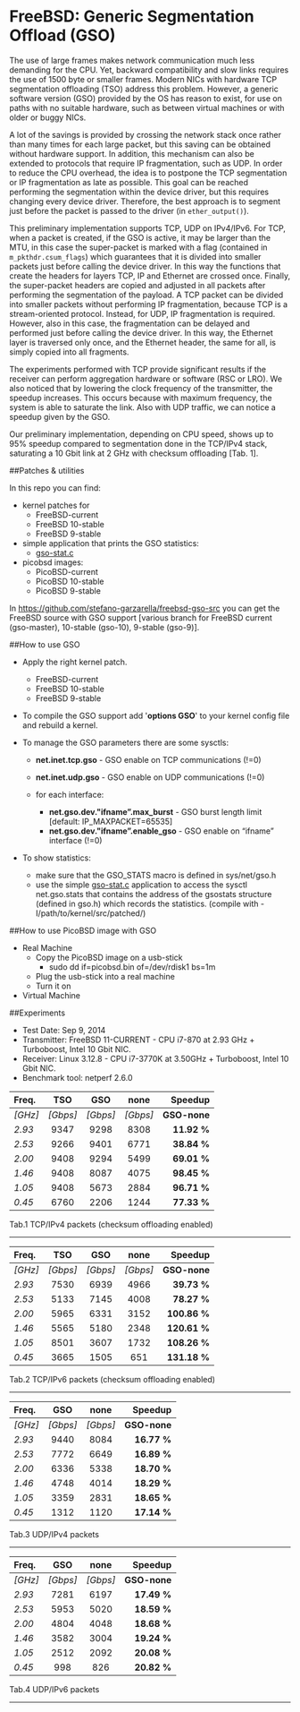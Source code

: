FreeBSD: Generic Segmentation Offload (GSO)
===========

The use of large frames makes network communication much less demanding for the CPU. Yet, backward compatibility and slow links requires the use of 1500 byte or smaller frames.
Modern NICs with hardware TCP segmentation offloading (TSO) address this problem. However, a generic software version (GSO) provided by the OS has reason to exist, for use on paths with no suitable hardware, such as between virtual machines or with older or buggy NICs.

A lot of the savings is provided by crossing the network stack once rather than many times for each large packet, but this saving can be obtained without hardware support. In addition, this mechanism can also be extended to protocols that require IP fragmentation, such as UDP.
In order to reduce the CPU overhead, the idea is to postpone the TCP segmentation or IP fragmentation as late as possible. This goal can be reached performing the segmentation within the device driver, but this requires changing every device driver. Therefore, the best approach is to segment just before the packet is passed to the driver (in <code>ether_output()</code>).

This preliminary implementation supports TCP, UDP on IPv4/IPv6.
For TCP, when a packet is created, if the GSO is active, it may be larger than the MTU, in this case the super-packet is marked with a flag (contained in <code>m_pkthdr.csum_flags</code>)  which guarantees that it is divided into smaller packets just before calling the device driver. In this way the functions that create the headers for layers TCP, IP and Ethernet are crossed once. Finally, the super-packet headers are copied and adjusted in all packets after performing the segmentation of the payload. 
A TCP packet can be divided into smaller packets without performing IP fragmentation, because TCP is a stream-oriented protocol. Instead, for UDP, IP fragmentation is required. However, also in this case, the fragmentation can be delayed and performed just before calling the device driver. In this way, the Ethernet layer is traversed only once, and the Ethernet header, the same for all, is simply copied into all fragments.

The experiments performed with TCP provide significant results if the receiver can perform aggregation hardware or software (RSC or LRO). We also noticed that by lowering the clock frequency of the transmitter, the speedup increases. This occurs because with maximum frequency, the system is able to saturate the link. Also with UDP traffic, we can notice a speedup given by the GSO.

Our preliminary implementation, depending on CPU speed, shows up to 95% speedup compared to segmentation done in the TCP/IPv4 stack, saturating a 10 Gbit link at 2 GHz with checksum offloading [Tab. 1].

##Patches & utilities

In this repo you can find: 
 * kernel patches for
	* FreeBSD-current
	* FreeBSD 10-stable
	* FreeBSD 9-stable
 * simple application that prints the GSO statistics:
	* [gso-stat.c](https://github.com/stefano-garzarella/freebsd-gso/blob/master/utilities/gso-stats.c)
 * picobsd images:
 	* PicoBSD-current
	* PicoBSD 10-stable
	* PicoBSD 9-stable 

In https://github.com/stefano-garzarella/freebsd-gso-src you can get the FreeBSD source with GSO support [various branch for FreeBSD current (gso-master), 10-stable (gso-10), 9-stable (gso-9)].

##How to use GSO

* Apply the right kernel patch.
	* FreeBSD-current
	* FreeBSD 10-stable
	* FreeBSD 9-stable

* To compile the GSO support add '**options GSO**' to your kernel config file and rebuild a kernel.

* To manage the GSO parameters there are some sysctls:
     * **net.inet.tcp.gso** - GSO enable on TCP communications (!=0)
     * **net.inet.udp.gso** - GSO enable on UDP communications (!=0)
 
     * for each interface:
          * **net.gso.dev."ifname”.max_burst** - GSO burst length limit [default: IP_MAXPACKET=65535]
          * **net.gso.dev."ifname”.enable_gso** - GSO enable on “ifname” interface (!=0)

* To show statistics:
     * make sure that the GSO_STATS macro is defined in sys/net/gso.h
     * use the simple [gso-stat.c](https://github.com/stefano-garzarella/freebsd-gso/blob/master/utilities/gso-stats.c) application to access the sysctl net.gso.stats that contains the address of the gsostats structure (defined in gso.h) which records the statistics. (compile with -I/path/to/kernel/src/patched/)

##How to use PicoBSD image with GSO

* Real Machine
	* Copy the PicoBSD image on a usb-stick
		* sudo dd if=picobsd.bin of=/dev/rdisk1 bs=1m
	* Plug the usb-stick into a real machine
	* Turn it on
* Virtual Machine

##Experiments

* Test Date: Sep 9, 2014
* Transmitter: FreeBSD 11-CURRENT - CPU i7-870 at 2.93 GHz + Turboboost, Intel 10 Gbit NIC.
* Receiver: Linux 3.12.8 - CPU i7-3770K at 3.50GHz + Turboboost, Intel 10 Gbit NIC.
* Benchmark tool: netperf 2.6.0


| Freq. |   TSO   |   GSO   |   none   |  Speedup  |
| :----  | :-----: | :----:  | :----:   | -------: |
| *[GHz]* | *[Gbps]* | *[Gbps]*| *[Gbps]* | **GSO-none** |
| *2.93* | 9347 | 9298 | 8308 | **11.92 %** |
| *2.53* | 9266 | 9401 | 6771 | **38.84 %** |
| *2.00* | 9408 | 9294 | 5499 | **69.01 %** |
| *1.46* | 9408 | 8087 | 4075 | **98.45 %** |
| *1.05* | 9408 | 5673 | 2884 | **96.71 %** |
| *0.45* | 6760 | 2206 | 1244 | **77.33 %** |
Tab.1 TCP/IPv4 packets (checksum offloading enabled) 

-----------

| Freq. |   TSO   |   GSO   |   none   |  Speedup  |
| :----  | :-----: | :----:  | :----:   | -------: |
| *[GHz]* | *[Gbps]* | *[Gbps]*| *[Gbps]* | **GSO-none** |
| *2.93* | 7530 | 6939 | 4966 | **39.73 %** |
| *2.53* | 5133 | 7145 | 4008 | **78.27 %** |
| *2.00* | 5965 | 6331 | 3152 | **100.86 %** |
| *1.46* | 5565 | 5180 | 2348 | **120.61 %** |
| *1.05* | 8501 | 3607 | 1732 | **108.26 %** |
| *0.45* | 3665 | 1505 |  651 | **131.18 %** |
Tab.2 TCP/IPv6 packets (checksum offloading enabled)  

-----------

| Freq. |   GSO   |   none   |  Speedup  |
| :----  | :----:  | :----:   | -------: |
| *[GHz]* | *[Gbps]*| *[Gbps]* | **GSO-none** |
| *2.93* | 9440 | 8084 | **16.77 %** |
| *2.53* | 7772 | 6649 | **16.89 %** |
| *2.00* | 6336 | 5338 | **18.70 %** |
| *1.46* | 4748 | 4014 | **18.29 %** |
| *1.05* | 3359 | 2831 | **18.65 %** |
| *0.45* | 1312 | 1120 | **17.14 %** |
Tab.3 UDP/IPv4 packets

-----------

| Freq. |   GSO   |   none   |  Speedup  |
| :----  | :----:  | :----:   | -------: |
| *[GHz]* | *[Gbps]*| *[Gbps]* | **GSO-none** |
| *2.93* | 7281 | 6197 | **17.49 %** |
| *2.53* | 5953 | 5020 | **18.59 %** |
| *2.00* | 4804 | 4048 | **18.68 %** |
| *1.46* | 3582 | 3004 | **19.24 %** |
| *1.05* | 2512 | 2092 | **20.08 %** |
| *0.45* |  998 |  826 | **20.82 %** |
Tab.4 UDP/IPv6 packets

-----------
